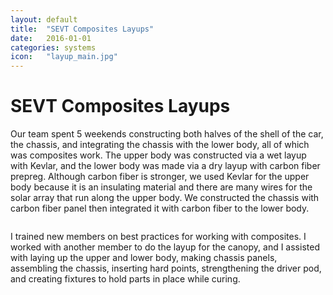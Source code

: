 ```yaml
---
layout: default
title:  "SEVT Composites Layups"
date:   2016-01-01
categories: systems
icon:	"layup_main.jpg"
---
```


<h1>SEVT Composites Layups</h1>

<p>Our team spent 5 weekends constructing both halves of the shell of the car, the chassis, and integrating the chassis with the lower body, all of which was composites work. The upper body was constructed via a wet layup with Kevlar, and the lower body was made via a dry layup with carbon fiber prepreg. Although carbon fiber is stronger, we used Kevlar for the upper body because it is an insulating material and there are many wires for the solar array that run along the upper body. We constructed the chassis with carbon fiber panel then integrated it with carbon fiber to the lower body.</p>

<div class="box alt">
<div class="row uniform">
<div class="12u$"><span class="image fit"><img src="images/sevt/top layup.jpg" alt="" /></span></div>
</div>
</div>

<p>​​​I trained new members on best practices for working with composites. I worked with another member to do the layup for the canopy, and I assisted with laying up the upper and lower body, making chassis panels, assembling the chassis, inserting hard points, strengthening the driver pod, and creating fixtures to hold parts in place while curing.</p>
